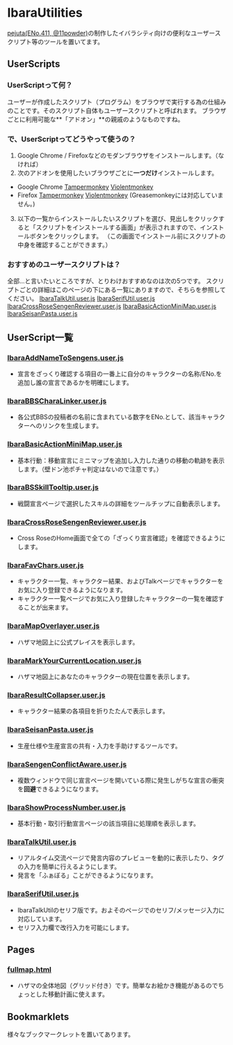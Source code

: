# IbaraUtilities
[pejuta(ENo.411, @11powder)](https://twitter.com/11powder)の制作したイバラシティ向けの便利なユーザースクリプト等のツールを置いてます。

## UserScripts
### UserScriptって何？
ユーザーが作成したスクリプト（プログラム）をブラウザで実行する為の仕組みのことです。そのスクリプト自体もユーザースクリプトと呼ばれます。
ブラウザごとに利用可能な**「アドオン」**の親戚のようなものですね。
### で、UserScriptってどうやって使うの？
1. Google Chrome / Firefoxなどのモダンブラウザをインストールします。（なければ）
2. 次のアドオンを使用したいブラウザごとに**一つだけ**インストールします。
- Google Chrome
[Tampermonkey](https://chrome.google.com/webstore/detail/tampermonkey/dhdgffkkebhmkfjojejmpbldmpobfkfo)
[Violentmonkey](https://chrome.google.com/webstore/detail/violentmonkey/jinjaccalgkegednnccohejagnlnfdag)
- Firefox
[Tampermonkey](https://addons.mozilla.org/ja/firefox/addon/tampermonkey/)
[Violentmonkey](https://addons.mozilla.org/ja/firefox/addon/violentmonkey/)
(Greasemonkeyには対応していません。)
3. 以下の一覧からインストールしたいスクリプトを選び、見出しをクリックすると「スクリプトをインストールする画面」が表示されますので、インストールボタンをクリックします。
（この画面でインストール前にスクリプトの中身を確認することができます。）

### おすすめのユーザースクリプトは？
全部…と言いたいところですが、とりわけおすすめなのは次の5つです。
スクリプトごとの詳細はこのページの下にある一覧にありますので、そちらを参照してください。
[IbaraTalkUtil.user.js](https://pejuta.github.io/IbaraUtilities/UserScripts/IbaraTalkUtil.user.js)
[IbaraSerifUtil.user.js](https://pejuta.github.io/IbaraUtilities/UserScripts/IbaraSerifUtil.user.js)
[IbaraCrossRoseSengenReviewer.user.js](https://pejuta.github.io/IbaraUtilities/UserScripts/IbaraCrossRoseSengenReviewer.user.js)
[IbaraBasicActionMiniMap.user.js](https://pejuta.github.io/IbaraUtilities/UserScripts/IbaraBasicActionMiniMap.user.js)
[IbaraSeisanPasta.user.js](https://pejuta.github.io/IbaraUtilities/UserScripts/IbaraSeisanPasta.user.js)

## UserScript一覧

### [IbaraAddNameToSengens.user.js](https://pejuta.github.io/IbaraUtilities/UserScripts/IbaraAddNameToSengens.user.js)
- 宣言をざっくり確認する項目の一番上に自分のキャラクターの名称/ENo.を追加し誰の宣言であるかを明確にします。

### [IbaraBBSCharaLinker.user.js](https://pejuta.github.io/IbaraUtilities/UserScripts/IbaraBBSCharaLinker.user.js)
- 各公式BBSの投稿者の名前に含まれている数字をENo.として、該当キャラクターへのリンクを生成します。

### [IbaraBasicActionMiniMap.user.js](https://pejuta.github.io/IbaraUtilities/UserScripts/IbaraBasicActionMiniMap.user.js)
- 基本行動：移動宣言にミニマップを追加し入力した通りの移動の軌跡を表示します。（壁ドン池ポチャ判定はないので注意です。）

### [IbaraBSSkillTooltip.user.js](https://pejuta.github.io/IbaraUtilities/UserScripts/IbaraBSSkillTooltip.user.js)
- 戦闘宣言ページで選択したスキルの詳細をツールチップに自動表示します。

### [IbaraCrossRoseSengenReviewer.user.js](https://pejuta.github.io/IbaraUtilities/UserScripts/IbaraCrossRoseSengenReviewer.user.js)
- Cross RoseのHome画面で全ての「ざっくり宣言確認」を確認できるようにします。

### [IbaraFavChars.user.js](https://pejuta.github.io/IbaraUtilities/UserScripts/IbaraFavChars.user.js)
- キャラクター一覧、キャラクター結果、およびTalkページでキャラクターをお気に入り登録できるようになります。
- キャラクター一覧ページでお気に入り登録したキャラクターの一覧を確認することが出来ます。

### [IbaraMapOverlayer.user.js](https://pejuta.github.io/IbaraUtilities/UserScripts/IbaraMapOverlayer.user.js)
- ハザマ地図上に公式プレイスを表示します。

### [IbaraMarkYourCurrentLocation.user.js](https://pejuta.github.io/IbaraUtilities/UserScripts/IbaraMarkYourCurrentLocation.user.js)
- ハザマ地図上にあなたのキャラクターの現在位置を表示します。

### [IbaraResultCollapser.user.js](https://pejuta.github.io/IbaraUtilities/UserScripts/IbaraResultCollapser.user.js)
- キャラクター結果の各項目を折りたたんで表示します。

### [IbaraSeisanPasta.user.js](https://pejuta.github.io/IbaraUtilities/UserScripts/IbaraSeisanPasta.user.js)
- 生産仕様や生産宣言の共有・入力を手助けするツールです。

### [IbaraSengenConflictAware.user.js](https://pejuta.github.io/IbaraUtilities/UserScripts/IbaraSengenConflictAware.user.js)
- 複数ウィンドウで同じ宣言ページを開いている際に発生しがちな宣言の衝突を**回避**できるようになります。

### [IbaraShowProcessNumber.user.js](https://pejuta.github.io/IbaraUtilities/UserScripts/IbaraShowProcessNumber.user.js)
- 基本行動・取引行動宣言ページの該当項目に処理順を表示します。

### [IbaraTalkUtil.user.js](https://pejuta.github.io/IbaraUtilities/UserScripts/IbaraTalkUtil.user.js)
- リアルタイム交流ページで発言内容のプレビューを動的に表示したり、タグの入力を簡単に行えるようにします。
- 発言を「ふぁぼる」ことができるようになります。

### [IbaraSerifUtil.user.js](https://pejuta.github.io/IbaraUtilities/UserScripts/IbaraSerifUtil.user.js)
- IbaraTalkUtilのセリフ版です。およそのページでのセリフ/メッセージ入力に対応しています。
- セリフ入力欄で改行入力を可能にします。

## Pages
### [fullmap.html](https://pejuta.github.io/IbaraUtilities/Pages/fullmap.html)
- ハザマの全体地図（グリッド付き）です。簡単なお絵かき機能があるのでちょっとした移動計画に使えます。

## Bookmarklets
様々なブックマークレットを置いてあります。
